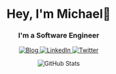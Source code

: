 <h1 align="center">Hey, I'm Michael👋</h1>
<h3 align="center">I'm a Software Engineer</h3>


<p align="center">
  
<a href="https://michaeloliver.dev/" target="_blank" title="Visit Michael's Blog">
    <img src="https://img.shields.io/badge/blog-000?style=for-the-badge&logo=ko-fi&logoColor=white" alt="Blog">
</a>
  
<a href="https://linkedin.com/in/michaeloliverx" target="_blank" title="Connect on LinkedIn">
    <img src="https://img.shields.io/badge/linkedin-0A66C2?style=for-the-badge&logo=linkedin&logoColor=white" alt="LinkedIn">
</a>
  
 <a href="https://twitter.com/michaeloliver__" target="_blank" title="Say Hi on Twitter">
    <img src="https://img.shields.io/badge/twitter-1DA1F2?style=for-the-badge&logo=twitter&logoColor=white" alt="Twitter">
</a>
  
</p>

<p align="center">
    <img src="https://github-readme-stats.vercel.app/api?username=michaeloliverx&show_icons=true&count_private=truebg_color=00000000&text_color=777" alt="GitHub Stats">
</p>


  
  
  

